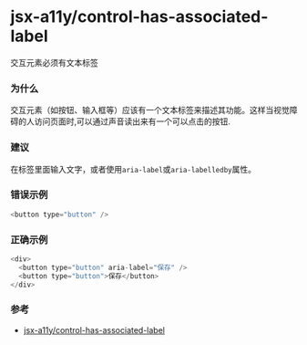 # jsx-a11y/control-has-associated-label

交互元素必须有文本标签

### 为什么

交互元素（如按钮、输入框等）应该有一个文本标签来描述其功能。这样当视觉障碍的人访问页面时,可以通过声音读出来有一个可以点击的按钮.

### 建议

在标签里面输入文字，或者使用`aria-label`或`aria-labelledby`属性。

### 错误示例

```js
<button type="button" />
```

### 正确示例

```js
<div>
  <button type="button" aria-label="保存" />
  <button type="button">保存</button>
</div>
```

### 参考

- [jsx-a11y/control-has-associated-label](https://eslint.org/docs/rules/jsx-a11y/control-has-associated-label)
